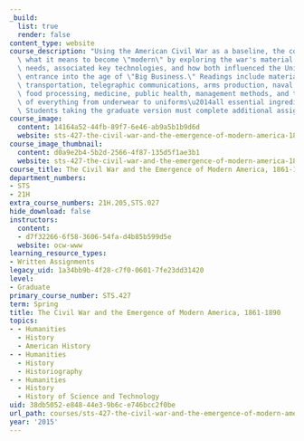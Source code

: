 ```yaml
---
_build:
  list: true
  render: false
content_type: website
course_description: "Using the American Civil War as a baseline, the course considers\
  \ what it means to become \"modern\" by exploring the war's material and manpower\
  \ needs, associated key technologies, and how both influenced the United States'\
  \ entrance into the age of \"Big Business.\" Readings include material on steam\
  \ transportation, telegraphic communications, arms production, naval innovation,\
  \ food processing, medicine, public health, management methods, and the mass production\
  \ of everything from underwear to uniforms\u2014all essential ingredients of modernity.\
  \ Students taking the graduate version must complete additional assignments.\n"
course_image:
  content: 14164a52-44fb-89f7-6e46-ab9a5b1b9d6d
  website: sts-427-the-civil-war-and-the-emergence-of-modern-america-1861-1890-spring-2015
course_image_thumbnail:
  content: d0a9e2b4-5b2d-2566-4f87-135d5f1ae3b1
  website: sts-427-the-civil-war-and-the-emergence-of-modern-america-1861-1890-spring-2015
course_title: The Civil War and the Emergence of Modern America, 1861-1890
department_numbers:
- STS
- 21H
extra_course_numbers: 21H.205,STS.027
hide_download: false
instructors:
  content:
  - d7f32266-6f58-3606-54fa-d4b85b599d5e
  website: ocw-www
learning_resource_types:
- Written Assignments
legacy_uid: 1a34bb9b-4f28-c7f0-0601-7fe23dd31420
level:
- Graduate
primary_course_number: STS.427
term: Spring
title: The Civil War and the Emergence of Modern America, 1861-1890
topics:
- - Humanities
  - History
  - American History
- - Humanities
  - History
  - Historiography
- - Humanities
  - History
  - History of Science and Technology
uid: 38db5052-e848-44e3-9b6c-e746bcc2f0be
url_path: courses/sts-427-the-civil-war-and-the-emergence-of-modern-america-1861-1890-spring-2015
year: '2015'
---
```


